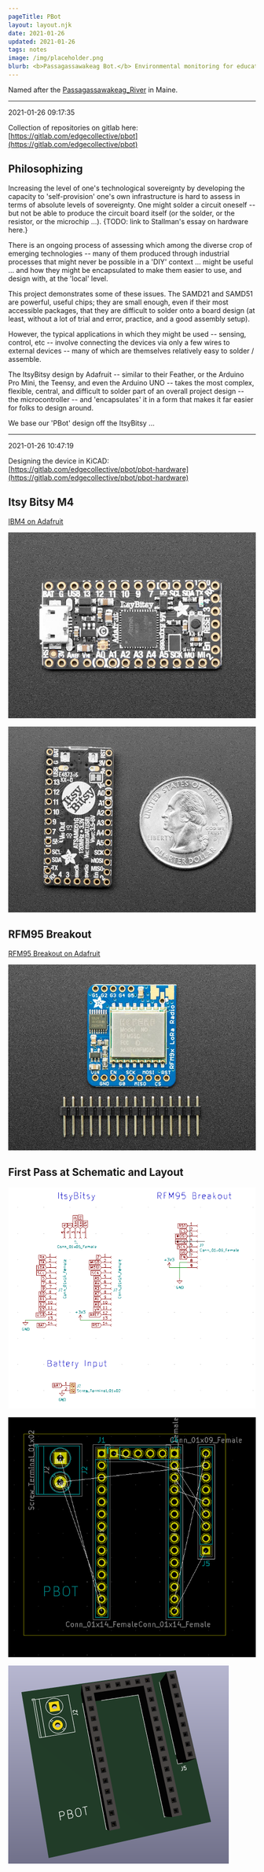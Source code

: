 ```yaml
---
pageTitle: PBot
layout: layout.njk
date: 2021-01-26
updated: 2021-01-26
tags: notes 
image: /img/placeholder.png
blurb: <b>Passagassawakeag Bot.</b> Environmental monitoring for education, farming, water montoring.  Free and Open Source, modular; easy to assemble, easy to deploy, easy to redesign with open source tools.
---
```


Named after the [Passagassawakeag_River](https://en.wikipedia.org/wiki/Passagassawakeag_River) in Maine.

---
2021-01-26 09:17:35

Collection of repositories on gitlab here: [https://gitlab.com/edgecollective/pbot](https://gitlab.com/edgecollective/pbot)

## Philosophizing

Increasing the level of one's technological sovereignty by developing the capacity to 'self-provision' one's own infrastructure is hard to assess in terms of absolute levels of sovereignty.  One might solder a circuit oneself -- but not be able to produce the circuit board itself (or the solder, or the resistor, or the microchip ...).  {TODO: link to Stallman's essay on hardware here.}  

There is an ongoing process of assessing which among the diverse crop of emerging technologies -- many of them produced through industrial processes that might never be possible in a 'DIY' context ... might be useful ... and how they might be encapsulated to make them easier to use, and design with, at the 'local' level.

This project demonstrates some of these issues.  The SAMD21 and SAMD51 are powerful, useful chips; they are small enough, even if their most accessible packages, that they are difficult to solder onto a board design (at least, without a lot of trial and error, practice, and a good assembly setup).  

However, the typical applications in which they might be used -- sensing, control, etc -- involve connecting the devices via only a few wires to external devices -- many of which are themselves relatively easy to solder / assemble.  

The ItsyBitsy design by Adafruit -- similar to their Feather, or the Arduino Pro Mini, the Teensy, and even the Arduino UNO -- takes the most complex, flexible, central, and difficult to solder part of an overall project design -- the microcontroller -- and 'encapsulates' it in a form that makes it far easier for folks to design around.   

We base our 'PBot' design off the ItsyBitsy ...

---
2021-01-26 10:47:19

Designing the device in KiCAD: [https://gitlab.com/edgecollective/pbot/pbot-hardware](https://gitlab.com/edgecollective/pbot/pbot-hardware)

## Itsy Bitsy M4

[IBM4 on Adafruit](https://www.adafruit.com/product/3800)

![](/img/pbot/itsybitsy.jpg)

![](/img/pbot/itsybitsy_back.jpg)

## RFM95 Breakout

[RFM95 Breakout on Adafruit](https://www.adafruit.com/product/3072)

![](/img/pbot/rfm95_breakout.jpg)

## First Pass at Schematic and Layout

![](/img/pbot/base_schematic.png)

![](/img/pbot/pbot_board.png)

![](/img/pbot/pbot_3d.png)